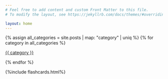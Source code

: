 ```yaml
---
# Feel free to add content and custom Front Matter to this file.
# To modify the layout, see https://jekyllrb.com/docs/themes/#overriding-theme-defaults

layout: home
---
```

<!-- {% for post in site.posts %}
  <li>
    <span class="post-meta">{{ post.date | date: "%B %d, %Y" }}</span>
    <h3>
      <a class="post-link" href="{{ post.url | relative_url }}">
        {{ post.title | escape }}
      </a>
    </h3>
    {%- if site.show_excerpts -%}
      {{ post.excerpt }}
    {%- endif -%}
  </li>
{% endfor %} -->


<!-- {% for category in site.posts%}
    {{category.category}}  
{% endfor %} -->

{% assign all_categories = site.posts | map: "category" | uniq %}
{% for category in all_categories %}

   [{{ category }}](/{{category}})

{% endfor %}

{%include flashcards.html%}




